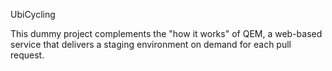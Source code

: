 UbiCycling

This dummy project complements the "how it works" of QEM, a web-based service that delivers a staging environment on demand for each pull request.
